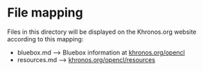 # File mapping
Files in this directory will be displayed on the Khronos.org website according to this mapping:

* bluebox.md --> Bluebox information at [khronos.org/opencl](https://www.khronos.org/opencl)
* resources.md --> [khronos.org/opencl/resources](https://www.khronos.org/opencl/resources)

